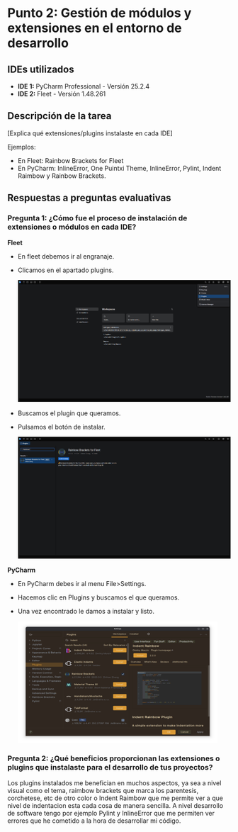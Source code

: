 # Punto 2: Gestión de módulos y extensiones en el entorno de desarrollo

## IDEs utilizados
- **IDE 1:** PyCharm Professional - Versión 25.2.4
- **IDE 2:** Fleet - Versión 1.48.261

## Descripción de la tarea
[Explica qué extensiones/plugins instalaste en cada IDE]

Ejemplos:
- En Fleet: Rainbow Brackets for Fleet
- En PyCharm: InlineError, One Puintxi Theme, InlineError, Pylint, Indent Raimbow y Rainbow Brackets. 

## Respuestas a preguntas evaluativas

### Pregunta 1: ¿Cómo fue el proceso de instalación de extensiones o módulos en cada IDE?

**Fleet**
- En fleet debemos ir al engranaje.
- Clicamos en el apartado plugins.

    <img src="capturas/instalacion_Plugin.png"  width="500" height="275">
  
- Buscamos el plugin que queramos.
- Pulsamos el botón de instalar.

    <img src="capturas/Instalacion_plugin.png"  width="500" height="275">

**PyCharm**
- En PyCharm debes ir al menu File>Settings.
- Hacemos clic en Plugins y buscamos el que queramos.
- Una vez encontrado le damos a instalar y listo.

    <img src="capturas/Instalar_Plugin_Pycharm.png"  width="450" height="275">


### Pregunta 2: ¿Qué beneficios proporcionan las extensiones o plugins que instalaste para el desarrollo de tus proyectos?
Los plugins instalados me benefician en muchos aspectos, ya sea a nivel visual como el tema, raimbow brackets que marca los parentesis, corchetese, etc de otro color o Indent Raimbow que me permite ver a que nivel de indentacion esta cada cosa de manera sencilla. 
A nivel desarrollo de software tengo por ejemplo Pylint y InlineError que me permiten ver errores que he cometido a la hora de desarrollar mi código.
